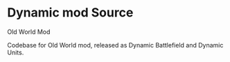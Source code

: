 # Dynamic mod Source
Old World Mod

Codebase for Old World mod, released as Dynamic Battlefield and Dynamic Units.


